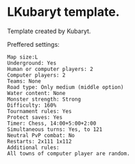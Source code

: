 # LKubaryt template.

Template created by Kubaryt.

Preffered settings:

    Map size:L
    Underground: Yes
    Human or computer players: 2
    Computer players: 2
    Teams: None
    Road type: Only medium (middle option)
    Water content: None
    Monster strength: Strong
    Difficulty: 160%
    Tournament rules: Yes
    Protect saves: Yes
    Timer: Chess, 14:00+5:00+2:00
    Simultaneous turns: Yes, to 121
    Neutral PvP combat: No
    Restarts: 2x111 1x112
    Additional rules:
    All towns of computer player are random.
